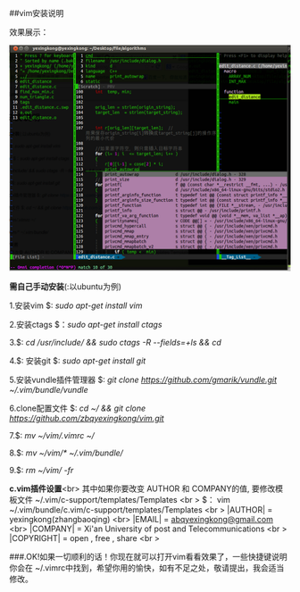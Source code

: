 ##vim安装说明

效果展示：

![shotimage.PNG](shotimage.PNG)


**需自己手动安装**(:以ubuntu为例)

1.安装vim $: _sudo apt-get install vim_

2.安装ctags $：_sudo apt-get install ctags_
 
3.$: _cd /usr/include/ && sudo ctags -R --fields=+ls && cd_ 

4.$: 安装git $: _sudo apt-get install git_

5.安装vundle插件管理器  $: *git clone https://github.com/gmarik/vundle.git  ~/.vim/bundle/vundle*

6.clone配置文件 $: _cd ~/ && git clone https://github.com/zbqyexingkong/vim.git_

7.$: _mv ~/vim/.vimrc  ~/_

8.$: _mv ~/vim/* ~/.vim/bundle/_

9.$: _rm ~/vim/ -fr_

 **c.vim插件设置**<br\>
   其中如果你要改变 AUTHOR 和 COMPANY的值, 要修改模板文件 ~/.vim/c-support/templates/Templates <br \>
   $： vim ~/.vim/bundle/c.vim/c-support/templates/Templates <br \>
  |AUTHOR|    = yexingkong(zhangbaoqing) <br\>
  |EMAIL|     = abqyexingkong@gmail.com <br\>
  |COMPANY|   = Xi'an University of post and Telecommunications <br \>
  |COPYRIGHT| = open , free , share <br \>
   
  ###.OK!如果一切顺利的话！你现在就可以打开vim看看效果了，一些快捷键说明你会在 ~/.vimrc中找到，希望你用的愉快，如有不足之处，敬请提出，我会适当修改。

